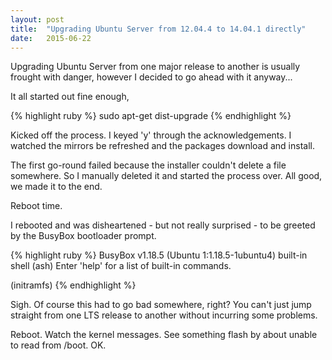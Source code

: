 ```yaml
---
layout: post
title:  "Upgrading Ubuntu Server from 12.04.4 to 14.04.1 directly"
date:   2015-06-22
---
```


<!-- intro - will be put on main page -->

<p class="intro"><span class="dropcap">U</span>pgrading Ubuntu Server from one major release to another is usually frought with danger, however I decided to go ahead with it anyway...</p>

<!-- write pararaphs as required -->
It all started out fine enough, 

{% highlight ruby %}
sudo apt-get dist-upgrade
{% endhighlight %}

Kicked off the process. I keyed 'y' through the acknowledgements. I watched the mirrors be refreshed and the packages download and install.

The first go-round failed because the installer couldn't delete a file somewhere. So I manually deleted it and started the process over. All good, we made it to the end.

Reboot time.

I rebooted and was disheartened - but not really surprised - to be greeted by the BusyBox bootloader prompt.

{% highlight ruby %}
BusyBox v1.18.5 (Ubuntu 1:1.18.5-1ubuntu4) built-in shell (ash)
Enter 'help' for a list of built-in commands.

(initramfs)
{% endhighlight %}

Sigh. Of course this had to go bad somewhere, right? You can't just jump straight from one LTS release to another without incurring some problems.

Reboot. Watch the kernel messages. See something flash by about unable to read from /boot. OK. 

<!-- insert a picture - probably hosted elsewhere though... -->
<img src="{{ '/assets/img/touring.jpg' | prepend: site.baseurl }}" alt=""> 

<!-- more paragraphs -->
